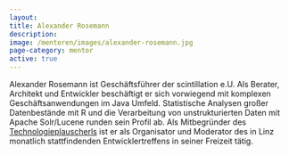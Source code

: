 ```yaml
---
layout:
title: Alexander Rosemann
description: 
image: /mentoren/images/alexander-rosemann.jpg
page-category: mentor
active: true
---
```


Alexander Rosemann ist Geschäftsführer der scintillation e.U. Als Berater, Architekt und Entwickler beschäftigt er sich vorwiegend mit komplexen Geschäftsanwendungen im Java Umfeld. 
Statistische Analysen großer Datenbestände mit R und die Verarbeitung von unstrukturierten Daten mit Apache Solr/Lucene runden sein Profil ab. 
Als Mitbegründer des <a href="http://technologieplauscherl.at/" target="_blank">Technologieplauscherls</a> ist er als Organisator und Moderator des in Linz monatlich stattfindenden Entwicklertreffens in seiner Freizeit tätig.